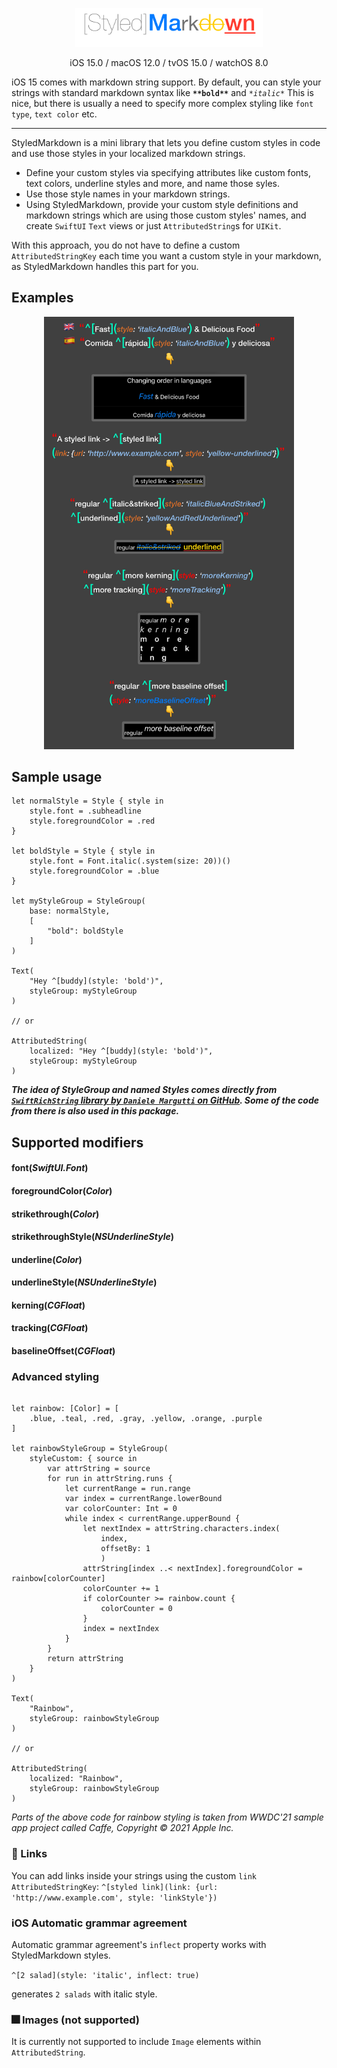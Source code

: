 <p align="center">
<img src="Docs/logo.png" width="300" max-width="80%" alt="glide"/>
</p>

<p align="center">
iOS 15.0 / macOS 12.0 / tvOS 15.0 / watchOS 8.0
</p>

iOS 15 comes with markdown string support. By default, you can style your strings with standard markdown syntax like **`**bold**`** and *`*italic*`*
This is nice, but there is usually a need to specify more complex styling like `font type`, `text color` etc.

---

StyledMarkdown is a mini library that lets you define custom styles in code and use those styles in your localized markdown strings.

- Define your custom styles via specifying attributes like custom fonts, text colors, underline styles and more, and name those syles.
- Use those style names in your markdown strings.
- Using StyledMarkdown, provide your custom style definitions and markdown strings which are using those custom styles' names, and create `SwiftUI` `Text` views or just `AttributedString`s for `UIKit`.

With this approach, you do not have to define a custom `AttributedStringKey` each time you want a custom style in your markdown, as StyledMarkdown handles this part for you.

## Examples
<p align="center">
<img src="Docs/examples.png" width="400" max-width="80%" alt="glide devices"/>
</p>

## Sample usage

```
let normalStyle = Style { style in
	style.font = .subheadline
	style.foregroundColor = .red
}

let boldStyle = Style { style in
	style.font = Font.italic(.system(size: 20))()
	style.foregroundColor = .blue
}

let myStyleGroup = StyleGroup(
	base: normalStyle,
	[
		"bold": boldStyle
	]
)

Text(
	"Hey ^[buddy](style: 'bold')",
	styleGroup: myStyleGroup
)

// or

AttributedString(
	localized: "Hey ^[buddy](style: 'bold')",
	styleGroup: myStyleGroup
)
```

***The idea of StyleGroup and named Styles comes directly from [`SwiftRichString` library by `Daniele Margutti` on GitHub](https://github.com/malcommac/SwiftRichString). Some of the code from there is also used in this package.***

## Supported modifiers

#### font(*SwiftUI.Font*)
#### foregroundColor(*Color*)
#### strikethrough(*Color*)
#### strikethroughStyle(*NSUnderlineStyle*)
#### underline(*Color*)
#### underlineStyle(*NSUnderlineStyle*)
#### kerning(*CGFloat*)
#### tracking(*CGFloat*)
#### baselineOffset(*CGFloat*)

### Advanced styling

```

let rainbow: [Color] = [
	.blue, .teal, .red, .gray, .yellow, .orange, .purple
]

let rainbowStyleGroup = StyleGroup(
	styleCustom: { source in
		var attrString = source
		for run in attrString.runs {
			let currentRange = run.range
			var index = currentRange.lowerBound
			var colorCounter: Int = 0
			while index < currentRange.upperBound {
				let nextIndex = attrString.characters.index(
					index,
					offsetBy: 1
					)
				attrString[index ..< nextIndex].foregroundColor = rainbow[colorCounter]
				colorCounter += 1
				if colorCounter >= rainbow.count {
					colorCounter = 0
				}
				index = nextIndex
			}
		}
		return attrString
	}
)

Text(
	"Rainbow",
	styleGroup: rainbowStyleGroup
)

// or

AttributedString(
	localized: "Rainbow",
	styleGroup: rainbowStyleGroup
)
```
_Parts of the above code for rainbow styling is taken from WWDC'21 sample app project called Caffe, Copyright © 2021 Apple Inc._

### 🔗 Links

You can add links inside your strings using the custom `link` `AttributedStringKey`:
`^[styled link](link: {url: 'http://www.example.com', style: 'linkStyle'})`

### iOS Automatic grammar agreement

Automatic grammar agreement's `inflect` property works with StyledMarkdown styles.

`^[2 salad](style: 'italic', inflect: true)`

generates
`2 salads` with italic style.

### 🎆 Images (not supported)

It is currently not supported to include `Image` elements within `AttributedString`.

